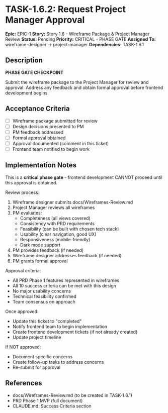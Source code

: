 # TASK-1.6.2: Request Project Manager Approval

**Epic:** EPIC-1
**Story:** Story 1.6 - Wireframe Package & Project Manager Review
**Status:** Pending
**Priority:** CRITICAL - PHASE GATE
**Assigned To:** wireframe-designer → project-manager
**Dependencies:** TASK-1.6.1

## Description

**PHASE GATE CHECKPOINT**

Submit the wireframe package to the Project Manager for review and approval. Address any feedback and obtain formal approval before frontend development begins.

## Acceptance Criteria

- [ ] Wireframe package submitted for review
- [ ] Design decisions presented to PM
- [ ] PM feedback addressed
- [ ] Formal approval obtained
- [ ] Approval documented (comment in this ticket)
- [ ] Frontend team notified to begin work

## Implementation Notes

This is a **critical phase gate** - frontend development CANNOT proceed until this approval is obtained.

Review process:
1. Wireframe designer submits docs/Wireframes-Review.md
2. Project Manager reviews all wireframes
3. PM evaluates:
   - Completeness (all views covered)
   - Consistency with PRD requirements
   - Feasibility (can be built with chosen tech stack)
   - Usability (clear navigation, good UX)
   - Responsiveness (mobile-friendly)
   - Dark mode support
4. PM provides feedback (if needed)
5. Wireframe designer addresses feedback (if needed)
6. PM grants formal approval

Approval criteria:
- All PRD Phase 1 features represented in wireframes
- All 10 success criteria can be met with this design
- No major usability concerns
- Technical feasibility confirmed
- Team consensus on approach

Once approved:
- Update this ticket to "completed"
- Notify frontend team to begin implementation
- Create frontend development tickets (if not already created)
- Update project timeline

If NOT approved:
- Document specific concerns
- Create follow-up tasks to address concerns
- Re-submit for approval

## References

- docs/Wireframes-Review.md (to be created in TASK-1.6.1)
- PRD Phase 1 MVP (full document)
- CLAUDE.md: Success Criteria section

